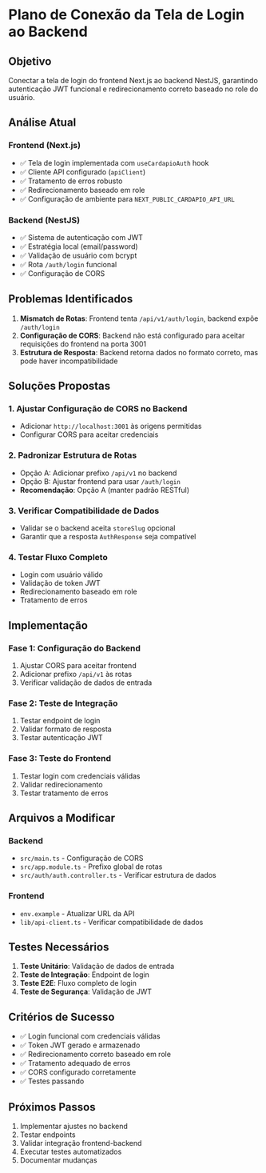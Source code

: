 # Plano de Conexão da Tela de Login ao Backend

## Objetivo
Conectar a tela de login do frontend Next.js ao backend NestJS, garantindo autenticação JWT funcional e redirecionamento correto baseado no role do usuário.

## Análise Atual

### Frontend (Next.js)
- ✅ Tela de login implementada com `useCardapioAuth` hook
- ✅ Cliente API configurado (`apiClient`)
- ✅ Tratamento de erros robusto
- ✅ Redirecionamento baseado em role
- ✅ Configuração de ambiente para `NEXT_PUBLIC_CARDAPIO_API_URL`

### Backend (NestJS)
- ✅ Sistema de autenticação com JWT
- ✅ Estratégia local (email/password)
- ✅ Validação de usuário com bcrypt
- ✅ Rota `/auth/login` funcional
- ✅ Configuração de CORS

## Problemas Identificados

1. **Mismatch de Rotas**: Frontend tenta `/api/v1/auth/login`, backend expõe `/auth/login`
2. **Configuração de CORS**: Backend não está configurado para aceitar requisições do frontend na porta 3001
3. **Estrutura de Resposta**: Backend retorna dados no formato correto, mas pode haver incompatibilidade

## Soluções Propostas

### 1. Ajustar Configuração de CORS no Backend
- Adicionar `http://localhost:3001` às origens permitidas
- Configurar CORS para aceitar credenciais

### 2. Padronizar Estrutura de Rotas
- Opção A: Adicionar prefixo `/api/v1` no backend
- Opção B: Ajustar frontend para usar `/auth/login`
- **Recomendação**: Opção A (manter padrão RESTful)

### 3. Verificar Compatibilidade de Dados
- Validar se o backend aceita `storeSlug` opcional
- Garantir que a resposta `AuthResponse` seja compatível

### 4. Testar Fluxo Completo
- Login com usuário válido
- Validação de token JWT
- Redirecionamento baseado em role
- Tratamento de erros

## Implementação

### Fase 1: Configuração do Backend
1. Ajustar CORS para aceitar frontend
2. Adicionar prefixo `/api/v1` às rotas
3. Verificar validação de dados de entrada

### Fase 2: Teste de Integração
1. Testar endpoint de login
2. Validar formato de resposta
3. Testar autenticação JWT

### Fase 3: Teste do Frontend
1. Testar login com credenciais válidas
2. Validar redirecionamento
3. Testar tratamento de erros

## Arquivos a Modificar

### Backend
- `src/main.ts` - Configuração de CORS
- `src/app.module.ts` - Prefixo global de rotas
- `src/auth/auth.controller.ts` - Verificar estrutura de dados

### Frontend
- `env.example` - Atualizar URL da API
- `lib/api-client.ts` - Verificar compatibilidade de dados

## Testes Necessários

1. **Teste Unitário**: Validação de dados de entrada
2. **Teste de Integração**: Endpoint de login
3. **Teste E2E**: Fluxo completo de login
4. **Teste de Segurança**: Validação de JWT

## Critérios de Sucesso

- ✅ Login funcional com credenciais válidas
- ✅ Token JWT gerado e armazenado
- ✅ Redirecionamento correto baseado em role
- ✅ Tratamento adequado de erros
- ✅ CORS configurado corretamente
- ✅ Testes passando

## Próximos Passos

1. Implementar ajustes no backend
2. Testar endpoints
3. Validar integração frontend-backend
4. Executar testes automatizados
5. Documentar mudanças 